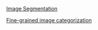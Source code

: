 [Image Segmentation](https://blog.csdn.net/weixin_41923961/article/details/80946586)


[Fine-grained image categorization](https://blog.csdn.net/SIGAI_CSDN/article/details/85339476)
